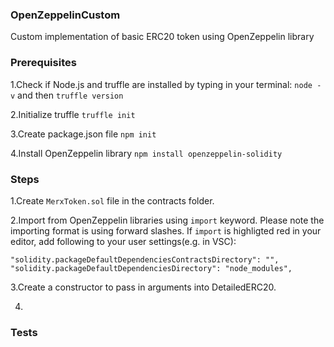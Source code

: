 ### OpenZeppelinCustom
Custom implementation of basic ERC20 token using OpenZeppelin library

### Prerequisites
1.Check if Node.js and truffle are installed by typing in your terminal: `node -v` and then `truffle version`

2.Initialize truffle `truffle init`

3.Create package.json file `npm init`

4.Install OpenZeppelin library `npm install openzeppelin-solidity`

### Steps

1.Create `MerxToken.sol` file in the contracts folder.

2.Import from OpenZeppelin libraries using `import` keyword. Please note the importing format is using forward slashes. 
If `import` is highligted red in your editor, add following to your user settings(e.g. in VSC):
```
"solidity.packageDefaultDependenciesContractsDirectory": "",
"solidity.packageDefaultDependenciesDirectory": "node_modules", 
```

3.Create a constructor to pass in arguments into DetailedERC20.

4. 


### Tests
